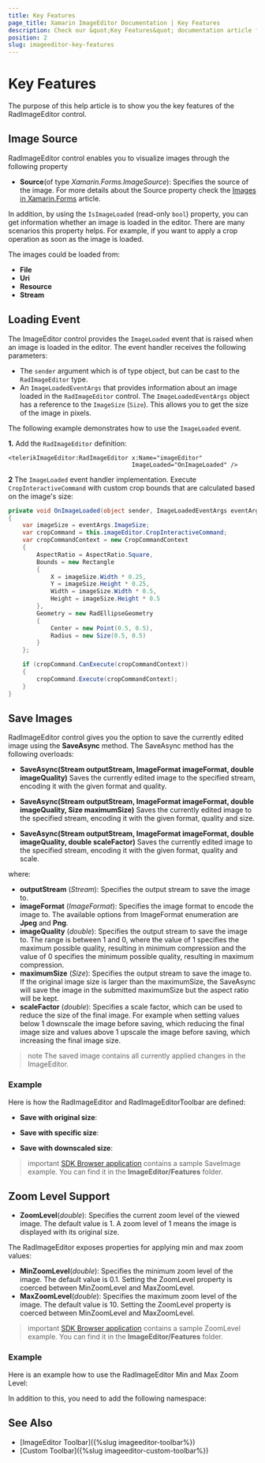 ```yaml
---
title: Key Features
page_title: Xamarin ImageEditor Documentation | Key Features
description: Check our &quot;Key Features&quot; documentation article for Telerik ImageEditor for Xamarin control.
position: 2
slug: imageeditor-key-features
---
```


# Key Features

The purpose of this help article is to show you the key features of the RadImageEditor control.

## Image Source

RadImageEditor control enables you to visualize images through the following property

* **Source**(of type *Xamarin.Forms.ImageSource*): Specifies the source of the image. For more details about the Source property check the [Images in Xamarin.Forms](https://docs.microsoft.com/en-us/xamarin/xamarin-forms/user-interface/images?tabs=windows) article.

In addition, by using the `IsImageLoaded` (read-only `bool`) property, you can get information whether an image is loaded in the editor. There are many scenarios this property helps. For example, if you want to apply a crop operation as soon as the image is loaded.

The images could be loaded from:

* **File**
* **Uri**
* **Resource**
* **Stream**

## Loading Event

The ImageEditor control provides the `ImageLoaded` event that is raised when an image is loaded in the editor. The event handler receives the following parameters:

* The `sender` argument which is of type object, but can be cast to the `RadImageEditor` type.
* An `ImageLoadedEventArgs` that provides information about an image loaded in the `RadImageEditor` control. The `ImageLoadedEventArgs` object has a reference to the `ImageSize` (`Size`). This allows you to get the size of the image in pixels.

The following example demonstrates how to use the `ImageLoaded` event.

**1.** Add the `RadImageEditor` definition:

```XAML
<telerikImageEditor:RadImageEditor x:Name="imageEditor"
                                   ImageLoaded="OnImageLoaded" />
```

**2** The `ImageLoaded` event handler implementation. Execute `CropInteractiveCommand` with custom crop bounds that are calculated based on the image's size:

```C#
private void OnImageLoaded(object sender, ImageLoadedEventArgs eventArgs)
{
    var imageSize = eventArgs.ImageSize;
    var cropCommand = this.imageEditor.CropInteractiveCommand;
    var cropCommandContext = new CropCommandContext
    {
        AspectRatio = AspectRatio.Square,
        Bounds = new Rectangle
        {
            X = imageSize.Width * 0.25,
            Y = imageSize.Height * 0.25,
            Width = imageSize.Width * 0.5,
            Height = imageSize.Height * 0.5
        },
        Geometry = new RadEllipseGeometry
        {
            Center = new Point(0.5, 0.5),
            Radius = new Size(0.5, 0.5)
        }
    };

    if (cropCommand.CanExecute(cropCommandContext))
    {
        cropCommand.Execute(cropCommandContext);
    }
}
```

## Save Images

RadImageEditor control gives you the option to save the currently edited image using the **SaveAsync** method. The SaveAsync method has the following overloads:

* **SaveAsync(Stream outputStream, ImageFormat imageFormat, double imageQuality)**
Saves the currently edited image to the specified stream, encoding it with the given format and quality.

* **SaveAsync(Stream outputStream, ImageFormat imageFormat, double imageQuality, Size maximumSize)**
Saves the currently edited image to the specified stream, encoding it with the given format, quality and size.

* **SaveAsync(Stream outputStream, ImageFormat imageFormat, double imageQuality, double scaleFactor)**
Saves the currently edited image to the specified stream, encoding it with the given format, quality and scale.

where:

* **outputStream** (*Stream*): Specifies the output stream to save the image to.
* **imageFormat** (*ImageFormat*): Specifies the image format to encode the image to. The available options from ImageFormat enumeration are **Jpeg** and **Png**.
* **imageQuality** (*double*): Specifies the output stream to save the image to. The range is between 1 and 0, where the value of 1 specifies the maximum possible quality, resulting in minimum compression and the value of 0 specifies the minimum possible quality, resulting in maximum compression.
* **maximumSize** (*Size*): Specifies the output stream to save the image to. If the original image size is larger than the maximumSize, the SaveAsync will save the image in the submitted maximumSize but the aspect ratio will be kept.
* **scaleFactor** (*double*): Specifies a scale factor, which can be used to reduce the size of the final image. For example when setting values below 1 downscale the image before saving, which reducing the final image size and values above 1 upscale the image before saving, which increasing the final image size.

>note The saved image contains all currently applied changes in the ImageEditor.

### Example

Here is how the RadImageEditor and RadImageEditorToolbar are defined:

<snippet id='imageeditor-save-image'/>

* **Save with original size**:

<snippet id='imageeditor-saveimage-original'/>

* **Save with specific size**:

<snippet id='imageeditor-saveimage-specific-size'/>

* **Save with downscaled size**:

<snippet id='imageeditor-saveimage-downscaled'/>

>important [SDK Browser application](https://github.com/telerik/xamarin-forms-sdk) contains a sample SaveImage example. You can find it in the **ImageEditor/Features** folder.

## Zoom Level Support

* **ZoomLevel**(*double*): Specifies the current zoom level of the viewed image. The default value is 1. A zoom level of 1 means the image is displayed with its original size. 

The RadImageEditor exposes properties for applying min and max zoom values: 

* **MinZoomLevel**(*double*): Specifies the minimum zoom level of the image. The default value is 0.1. Setting the ZoomLevel property is coerced between MinZoomLevel and MaxZoomLevel.
* **MaxZoomLevel**(*double*): Specifies the maximum zoom level of the image. The default value is 10. Setting the ZoomLevel property is coerced between MinZoomLevel and MaxZoomLevel.

>important [SDK Browser application](https://docs.telerik.com/devtools/xamarin/sdk-browser-overview#sdk-browser-application) contains a sample ZoomLevel example. You can find it in the **ImageEditor/Features** folder.

### Example

Here is an example how to use the RadImageEditor Min and Max Zoom Level:

<snippet id='imageeditor-zoom-level'/>

In addition to this, you need to add the following namespace:

<snippet id='xmlns-telerikimageeditor'/>

## See Also

- [ImageEditor Toolbar]({%slug imageeditor-toolbar%})
- [Custom Toolbar]({%slug imageeditor-custom-toolbar%})
